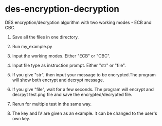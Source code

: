 # des-encryption-decryption
DES encryption/decryption algorithm with two working modes - ECB and CBC.

1. Save all the files in one directory.

2. Run my_example.py

3. Input the working modes. Either "ECB" or "CBC".

4. Input file type as instruction prompt. Either "str" or "file".

5. If you give "str", then input your message to be encrypted.The program will show both encrypt and decrypt message.

6. If you give "file", wait for a few seconds. The program will encrypt and decrpyt test.png file and save the encrypted/decrypted file.

7. Rerun for multiple test in the same way.

8. The key and IV are given as an example. It can be changed to the user's own key.

